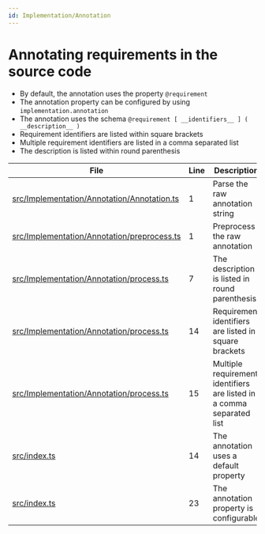```yaml
---
id: Implementation/Annotation
---
```


# Annotating requirements in the source code

-   By default, the annotation uses the property `@requirement`
-   The annotation property can be configured by using `implementation.annotation`
-   The annotation uses the schema `@requirement [ __identifiers__ ] ( __description__ )`
-   Requirement identifiers are listed within square brackets
-   Multiple requirement identifiers are listed in a comma separated list
-   The description is listed within round parenthesis

<div class="tracey">

| File                                                                                                | Line | Description                                                           |
| --------------------------------------------------------------------------------------------------- | ---- | --------------------------------------------------------------------- |
| [src/Implementation/Annotation/Annotation.ts](../../src/Implementation/Annotation/Annotation.ts#L1) | 1    | Parse the raw annotation string                                       |
| [src/Implementation/Annotation/preprocess.ts](../../src/Implementation/Annotation/preprocess.ts#L1) | 1    | Preprocess the raw annotation                                         |
| [src/Implementation/Annotation/process.ts](../../src/Implementation/Annotation/process.ts#L7)       | 7    | The description is listed in round parenthesis                        |
| [src/Implementation/Annotation/process.ts](../../src/Implementation/Annotation/process.ts#L14)      | 14   | Requirement identifiers are listed in square brackets                 |
| [src/Implementation/Annotation/process.ts](../../src/Implementation/Annotation/process.ts#L15)      | 15   | Multiple requirement identifiers are listed in a comma separated list |
| [src/index.ts](../../src/index.ts#L14)                                                              | 14   | The annotation uses a default property                                |
| [src/index.ts](../../src/index.ts#L23)                                                              | 23   | The annotation property is configurable                               |

</div>
